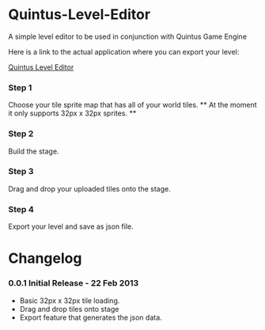 Quintus-Level-Editor
====================

A simple level editor to be used in conjunction with Quintus Game Engine

Here is a link to the actual application where you can export your level:

[Quintus Level Editor](http://apps.gvh.co.za/quintus-level-editor)

### Step 1

Choose your tile sprite map that has all of your world tiles.
** At the moment it only supports 32px x 32px sprites. **

### Step 2

Build the stage.

### Step 3

Drag and drop your uploaded tiles onto the stage.

### Step 4

Export your level and save as json file.


Changelog
=========

### 0.0.1 Initial Release - 22 Feb 2013 
* Basic 32px x 32px tile loading.
* Drag and drop tiles onto stage
* Export feature that generates the json data.